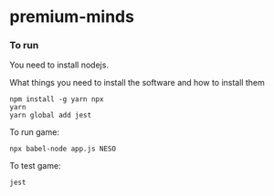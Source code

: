# premium-minds

### To run

You need to install nodejs.

What things you need to install the software and how to install them

```
npm install -g yarn npx
yarn
yarn global add jest
```

To run game:
```
npx babel-node app.js NESO
```

To test game:
```
jest
```
